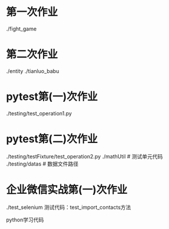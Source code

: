 # 第一次作业
./fight_game
# 第二次作业
./entity
./tianluo_babu
# pytest第(一)次作业
./testing/test_operation1.py
# pytest第(二)次作业
./testing/testFixture/test_operation2.py
./mathUtil  # 测试单元代码
./testing/datas  # 数据文件路径
# 企业微信实战第(一)次作业
./test_selenium
测试代码：test_import_contacts方法

python学习代码
